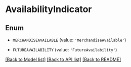 # AvailabilityIndicator


## Enum

* `MERCHANDISEAVAILABLE` (value: `'MerchandiseAvailable'`)

* `FUTUREAVAILABILITY` (value: `'FutureAvailability'`)

[[Back to Model list]](../README.md#documentation-for-models) [[Back to API list]](../README.md#documentation-for-api-endpoints) [[Back to README]](../README.md)


